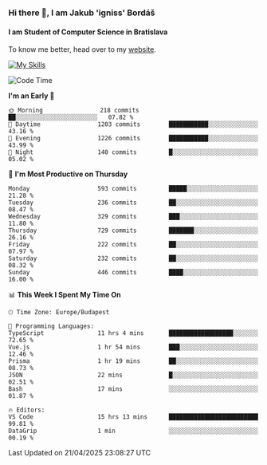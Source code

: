 ### Hi there 👋, I am Jakub 'igniss' Bordáš

#### I am Student of Computer Science in Bratislava
To know me better, head over to my [website](https://bordas.sk).

[![My Skills](https://skillicons.dev/icons?i=js,typescript,html,css,figma,svelte,vue,next,postgresql,nest,express,nodejs)](https://bordas.sk)


<!--START_SECTION:waka-->
![Code Time](http://img.shields.io/badge/Code%20Time-1%2C854%20hrs%2015%20mins-blue)

**I'm an Early 🐤** 

```text
🌞 Morning                218 commits         ██░░░░░░░░░░░░░░░░░░░░░░░   07.82 % 
🌆 Daytime                1203 commits        ███████████░░░░░░░░░░░░░░   43.16 % 
🌃 Evening                1226 commits        ███████████░░░░░░░░░░░░░░   43.99 % 
🌙 Night                  140 commits         █░░░░░░░░░░░░░░░░░░░░░░░░   05.02 % 
```
📅 **I'm Most Productive on Thursday** 

```text
Monday                   593 commits         █████░░░░░░░░░░░░░░░░░░░░   21.28 % 
Tuesday                  236 commits         ██░░░░░░░░░░░░░░░░░░░░░░░   08.47 % 
Wednesday                329 commits         ███░░░░░░░░░░░░░░░░░░░░░░   11.80 % 
Thursday                 729 commits         ███████░░░░░░░░░░░░░░░░░░   26.16 % 
Friday                   222 commits         ██░░░░░░░░░░░░░░░░░░░░░░░   07.97 % 
Saturday                 232 commits         ██░░░░░░░░░░░░░░░░░░░░░░░   08.32 % 
Sunday                   446 commits         ████░░░░░░░░░░░░░░░░░░░░░   16.00 % 
```


📊 **This Week I Spent My Time On** 

```text
🕑︎ Time Zone: Europe/Budapest

💬 Programming Languages: 
TypeScript               11 hrs 4 mins       ██████████████████░░░░░░░   72.65 % 
Vue.js                   1 hr 54 mins        ███░░░░░░░░░░░░░░░░░░░░░░   12.46 % 
Prisma                   1 hr 19 mins        ██░░░░░░░░░░░░░░░░░░░░░░░   08.73 % 
JSON                     22 mins             █░░░░░░░░░░░░░░░░░░░░░░░░   02.51 % 
Bash                     17 mins             ░░░░░░░░░░░░░░░░░░░░░░░░░   01.87 % 

🔥 Editors: 
VS Code                  15 hrs 13 mins      █████████████████████████   99.81 % 
DataGrip                 1 min               ░░░░░░░░░░░░░░░░░░░░░░░░░   00.19 % 
```


 Last Updated on 21/04/2025 23:08:27 UTC
<!--END_SECTION:waka-->
